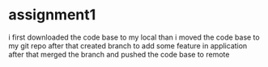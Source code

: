 # assignment1
i first downloaded the code base to my local
than i moved the code base to my git repo 
after that created branch to add some feature in application
after that merged the branch
and pushed the code base to remote
